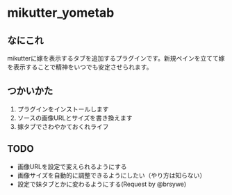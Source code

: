 mikutter_yometab
=====================

なにこれ
---
mikutterに嫁を表示するタブを追加するプラグインです。新規ペインを立てて嫁を表示することで精神をいつでも安定させられます。

つかいかた
---
1. プラグインをインストールします
2. ソースの画像URLとサイズを書き換えます
3. 嫁タブでさわやかておくれライフ

TODO
---
+ 画像URLを設定で変えられるようにする
+ 画像サイズを自動的に調整できるようにしたい（やり方は知らない）
+ 設定で妹タブとかに変わるようにする(Request by @brsywe)
